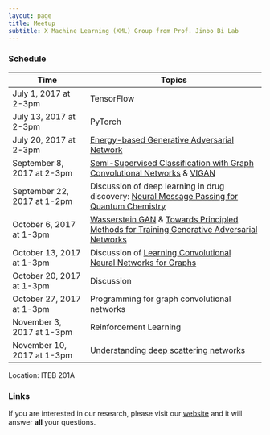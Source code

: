 ```yaml
---
layout: page
title: Meetup
subtitle: X Machine Learning (XML) Group from Prof. Jinbo Bi Lab 
---
```


### Schedule

| Time  | Topics |
| ------------- | ------------- |
| July 1, 2017 at 2-3pm |  TensorFlow |
| July 13, 2017 at 2-3pm |  PyTorch |
| July 20, 2017 at 2-3pm |  [Energy-based Generative Adversarial Network](https://arxiv.org/abs/1609.03126) |
| September 8, 2017 at 2-3pm |  [Semi-Supervised Classification with Graph Convolutional Networks](https://arxiv.org/abs/1609.02907) & [VIGAN](https://arxiv.org/abs/1708.06724)|
| September 22, 2017 at 1-2pm |Discussion of deep learning in drug discovery: [Neural Message Passing for Quantum Chemistry](https://arxiv.org/pdf/1704.01212.pdf) |
| October 6, 2017 at 1-3pm | [Wasserstein GAN](https://arxiv.org/abs/1701.07875)  & [Towards Principled Methods for Training Generative Adversarial Networks](https://arxiv.org/abs/1701.04862)  |
| October 13, 2017 at 1-3pm | Discussion of [Learning Convolutional Neural Networks for Graphs](https://arxiv.org/abs/1605.05273) |
| October 20, 2017 at 1-3pm | Discussion |
| October 27, 2017 at 1-3pm | Programming for graph convolutional networks|
| November 3, 2017 at 1-3pm | Reinforcement Learning|
| November 10, 2017 at 1-3pm | [Understanding deep scattering networks](https://arxiv.org/pdf/1601.04920.pdf) |


Location: ITEB 201A



### Links

If you are interested in our research, please visit our [website](http://www.labhealthinfo.uconn.edu/) and it will answer **all** your questions.
